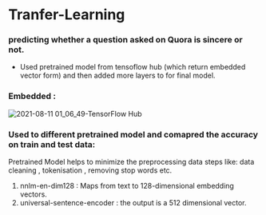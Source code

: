 # Tranfer-Learning

### predicting whether a question asked on Quora is sincere or not.
 * Used pretrained model from tensoflow hub (which return embedded vector form) and then added more layers to for final model.

### Embedded : 

![2021-08-11 01_06_49-TensorFlow Hub](https://user-images.githubusercontent.com/52347680/128924159-d22282d6-3abe-49f3-938a-ee642cea0c20.png)

### Used to different pretrained model and comapred the accuracy on train and test data:
Pretrained Model helps to minimize the preprocessing data steps like: data cleaning , tokenisation , removing stop words etc.

1. nnlm-en-dim128 : Maps from text to 128-dimensional embedding vectors.
2. universal-sentence-encoder : the output is a 512 dimensional vector. 


